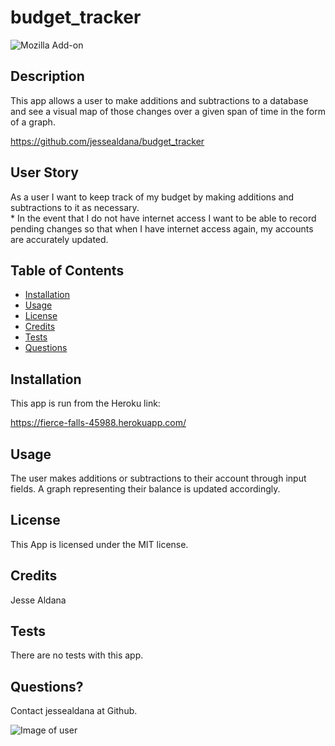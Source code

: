 # budget_tracker

  ![Mozilla Add-on](https://img.shields.io/amo/v/blue?color=blue&label=Budget%20Tracker&logoColor=white)
  
 ## Description

  This app allows a user to make additions and subtractions to a database and see a visual map of those changes over a given span of time in the form of a graph.

  https://github.com/jessealdana/budget_tracker

 ## User Story

  As a user I want to keep track of my budget by making additions and subtractions to it as necessary.  
    * In the event that I do not have internet access I want to be able to record pending changes so that when I have internet access again, my accounts are accurately updated.

 
 ## Table of Contents
  * [Installation](#Installation)
  * [Usage](#Usage)
  * [License](#license)
  * [Credits](#credits)
  * [Tests](#tests)
  * [Questions](#questions)

 ## Installation

 This app is run from the Heroku link: 
 
https://fierce-falls-45988.herokuapp.com/

 ## Usage

 The user makes additions or subtractions to their account through input fields.  A graph representing their balance is updated accordingly.

 ## License
 
 This App is licensed under the MIT license.

 ## Credits
 
 Jesse Aldana

 ## Tests
 
 There are no tests with this app.

 ## Questions?
 
 Contact jessealdana at Github.
 
 ![Image of user](https://avatars0.githubusercontent.com/u/61436744?v=4)